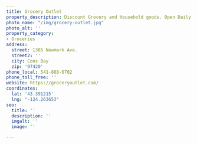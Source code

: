 ```yaml
---
title: Grocery Outlet
property_description: Discount Grocery and Household goods. Open Daily
photo_name: "/img/grocery-outlet.jpg"
photo_alt: ''
property_category:
- Groceries
address:
  street: 1385 Newmark Ave.
  street2: ''
  city: Coos Bay
  zip: '97420'
phone_local: 541-888-6702
phone_toll_free: ''
website: https://groceryoutlet.com/
coordinates:
  lat: '43.391215'
  lng: "-124.263653"
seo:
  title: ''
  description: ''
  imgalt: ''
  image: ''

---
```

